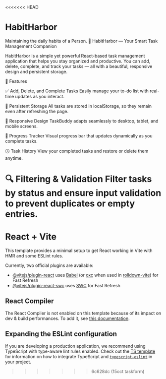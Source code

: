 <<<<<<< HEAD
# HabitHarbor
Maintaining the daily habits of a Person.
🧭 HabitHarbor — Your Smart Task Management Companion

HabitHarbor is a simple yet powerful React-based task management application that helps you stay organized and productive.
You can add, delete, complete, and track your tasks — all with a beautiful, responsive design and persistent storage.

🚀 Features

✅ Add, Delete, and Complete Tasks
Easily manage your to-do list with real-time updates as you interact.

💾 Persistent Storage
All tasks are stored in localStorage, so they remain even after refreshing the page.

📱 Responsive Design
TaskBuddy adapts seamlessly to desktop, tablet, and mobile screens.

🎯 Progress Tracker
Visual progress bar that updates dynamically as you complete tasks.

🕓 Task History
View your completed tasks and restore or delete them anytime.

🔍 Filtering & Validation
Filter tasks by status and ensure input validation to prevent duplicates or empty entries.
=======
# React + Vite

This template provides a minimal setup to get React working in Vite with HMR and some ESLint rules.

Currently, two official plugins are available:

- [@vitejs/plugin-react](https://github.com/vitejs/vite-plugin-react/blob/main/packages/plugin-react) uses [Babel](https://babeljs.io/) (or [oxc](https://oxc.rs) when used in [rolldown-vite](https://vite.dev/guide/rolldown)) for Fast Refresh
- [@vitejs/plugin-react-swc](https://github.com/vitejs/vite-plugin-react/blob/main/packages/plugin-react-swc) uses [SWC](https://swc.rs/) for Fast Refresh

## React Compiler

The React Compiler is not enabled on this template because of its impact on dev & build performances. To add it, see [this documentation](https://react.dev/learn/react-compiler/installation).

## Expanding the ESLint configuration

If you are developing a production application, we recommend using TypeScript with type-aware lint rules enabled. Check out the [TS template](https://github.com/vitejs/vite/tree/main/packages/create-vite/template-react-ts) for information on how to integrate TypeScript and [`typescript-eslint`](https://typescript-eslint.io) in your project.
>>>>>>> 6c628dc (15oct taskform)
